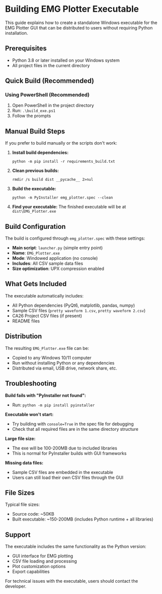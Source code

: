 # Building EMG Plotter Executable

This guide explains how to create a standalone Windows executable for the EMG Plotter GUI that can be distributed to users without requiring Python installation.

## Prerequisites

- Python 3.8 or later installed on your Windows system
- All project files in the current directory

## Quick Build (Recommended)

### Using PowerShell (Recommended)
1. Open PowerShell in the project directory
2. Run: `.\build_exe.ps1`
3. Follow the prompts


## Manual Build Steps

If you prefer to build manually or the scripts don't work:

1. **Install build dependencies:**
   ```
   python -m pip install -r requirements_build.txt
   ```

2. **Clean previous builds:**
   ```
   rmdir /s build dist __pycache__ 2>nul
   ```

3. **Build the executable:**
   ```
   python -m PyInstaller emg_plotter.spec --clean
   ```

4. **Find your executable:**
   The finished executable will be at `dist\EMG_Plotter.exe`

## Build Configuration

The build is configured through `emg_plotter.spec` with these settings:

- **Main script**: `launcher.py` (simple entry point)
- **Name**: `EMG_Plotter.exe`
- **Mode**: Windowed application (no console)
- **Includes**: All CSV sample data files
- **Size optimization**: UPX compression enabled

## What Gets Included

The executable automatically includes:
- All Python dependencies (PyQt6, matplotlib, pandas, numpy)
- Sample CSV files (`pretty waveform 1.csv`, `pretty waveform 2.csv`)
- CA26 Project CSV files (if present)
- README files

## Distribution

The resulting `EMG_Plotter.exe` file can be:
- Copied to any Windows 10/11 computer
- Run without installing Python or any dependencies
- Distributed via email, USB drive, network share, etc.

## Troubleshooting

**Build fails with "PyInstaller not found":**
- Run: `python -m pip install pyinstaller`

**Executable won't start:**
- Try building with `console=True` in the spec file for debugging
- Check that all required files are in the same directory structure

**Large file size:**
- The exe will be 100-200MB due to included libraries
- This is normal for PyInstaller builds with GUI frameworks

**Missing data files:**
- Sample CSV files are embedded in the executable
- Users can still load their own CSV files through the GUI

## File Sizes

Typical file sizes:
- Source code: ~50KB
- Built executable: ~150-200MB (includes Python runtime + all libraries)

## Support

The executable includes the same functionality as the Python version:
- GUI interface for EMG plotting
- CSV file loading and processing  
- Plot customization options
- Export capabilities

For technical issues with the executable, users should contact the developer.
